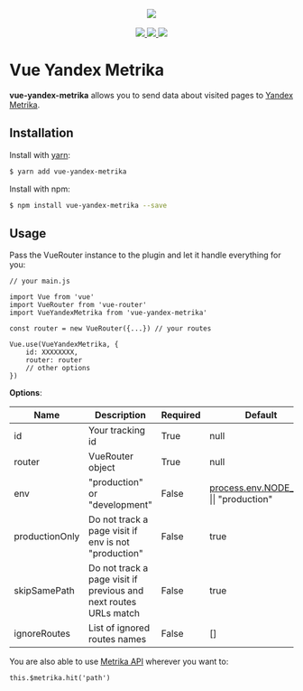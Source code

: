 <p align="center">
    <img src="https://i.imgur.com/iu7VdZ7.png" />
    <br>
    <br>
    <a href="https://badge.fury.io/js/vue-yandex-metrika">
        <img src="https://badge.fury.io/js/vue-yandex-metrika.svg" />
    </a>
    <a href="https://www.npmjs.com/package/vue-yandex-metrika">
        <img src="https://img.shields.io/npm/dm/vue-yandex-metrika.svg" />
    </a>
    <a href="https://travis-ci.org/vchaptsev/vue-yandex-metrika">
        <img src="https://travis-ci.org/vchaptsev/vue-yandex-metrika.svg?branch=master" />
    </a>
</p>


# Vue Yandex Metrika

**vue-yandex-metrika** allows you to send data about visited pages to [Yandex Metrika].

## Installation

Install with [yarn]:

  ```bash
  $ yarn add vue-yandex-metrika
  ```

Install with npm:

  ```bash
  $ npm install vue-yandex-metrika --save
  ```


## Usage

Pass the VueRouter instance to the plugin and let it handle everything for you:

    // your main.js

    import Vue from 'vue'
    import VueRouter from 'vue-router'
    import VueYandexMetrika from 'vue-yandex-metrika'

    const router = new VueRouter({...}) // your routes                         

    Vue.use(VueYandexMetrika, {
        id: XXXXXXXX,
        router: router
        // other options
    })


**Options**:

| Name           | Description                                                       | Required | Default                                          |
| -------------- | ----------------------------------------------------------------- | -------- | ------------------------------------------------ |
| id             | Your tracking id                                                  | True     | null                                             |
| router         | VueRouter object                                                  | True     | null                                             |
| env            | "production" or "development"                                     | False    | [process.env.NODE_ENV] &#124;&#124; "production" |
| productionOnly | Do not track a page visit if env is not "production"              | False    | true                                             |
| skipSamePath   | Do not track a page visit if previous and next routes URLs match  | False    | true                                             |
| ignoreRoutes   | List of ignored routes names                                      | False    | []                                               |


You are also able to use [Metrika API] wherever you want to:

    this.$metrika.hit('path')


[Yandex Metrika]: https://metrika.yandex.ru
[yarn]: https://yarnpkg.com
[process.env.NODE_ENV]: https://forum.vuejs.org/t/checking-development-or-production-mode-in-browser/8650
[Metrika API]: https://yandex.ru/support/metrika/objects/method-reference.html
